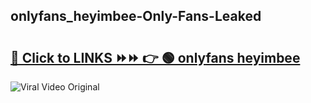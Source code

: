 
 ## onlyfans_heyimbee-Only-Fans-Leaked

# <h2><a href="https://clipsfans.com/onlyfans_heyimbee&ref=git">🔗 Click to LINKS ⏩⏩ 👉 🟢 onlyfans heyimbee </a></h2>

<a href="https://clipsfans.com/onlyfans_heyimbee&ref=git" rel="nofollow" data-target="animated-image.originalLink"><img src="https://i.ibb.co.com/xMMVF88/686577567.gif" alt="Viral Video Original" style="max-width: 100%; display: inline-block;" data-target="animated-image.originalImage"></a>
